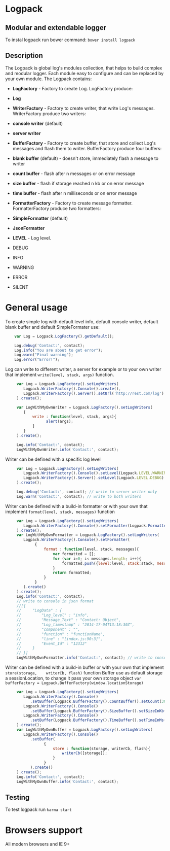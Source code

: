 # Logpack #
## Modular and extendable logger ##
 To instal logpack run bower command:
 `bower install logpack`
 
## Description ##
 The Logpack is global log's modules collection, that helps to build complex and modular logger.
 Each module easy to configure and can be replaced by your own module.
 The Logpack contains:

 - **LogFactory** - Factory to create Log. LogFactory produce:
  - **Log**

 - **WriterFactory** - Factory to create writer, that write Log's messages. WriterFactory produce two writers:
  - **console writer** (default)
  - **server writer**

 - **BufferFactory** - Factory to create buffer, that store and collect Log's messages and flash them to writer. BufferFactory produce four buffers:
  - **blank buffer** (default) - doesn't store, immediately flash a message to writer
  - **count buffer** - flash after n messages or on error message
  - **size buffer** - flash if storage reached n kb or on error message
  - **time buffer** - flash after n milliseconds or on error message

 - **FormatterFactory** - Factory to create message formatter. FormatterFactory produce two formatters:
  - **SimpleFormatter** (default)
  - **JsonFormatter**

 - **LEVEL** - Log level.
  - DEBUG
  - INFO
  - WARNING
  - ERROR
  - SILENT

 # General usage #
 To create simple log with default level info, default console writer, default blank buffer and default SimpleFormater use:

 ```javascript
     var Log = Logpack.LogFactory().getDefault();

     Log.debug('Contact:', contact);
     Log.info("You are about to get error");
     Log.warn("Final warning");
     Log.error("Error!");
 ```

 Log can write to different writer, a server for example or to your own writer that implement `write(level, stack, args)` function.

 ```javascript
      var Log = Logpack.LogFactory().setLogWriters(
         Logpack.WriterFactory().Console().create(),
         Logpack.WriterFactory().Server().setUrl('http://rest.com/log').create()
      ).create();

      var LogWithMyOwnWriter = Logpack.LogFactory().setLogWriters(
         {
             write : function(level, stack, args){
                   alert(args);
             }
         }
      ).create();

      Log.info('Contact:', contact);
      LogWithMyOwnWriter.info('Contact:', contact);
 ```

 Writer can be defined with a specific log level

 ```javascript
      var Log = Logpack.LogFactory().setLogWriters(
         Logpack.WriterFactory().Console().setLevel(Logpack.LEVEL.WARNING).create(),
         Logpack.WriterFactory().Server().setLevel(Logpack.LEVEL.DEBUG).setUrl('http://rest.com/log').create()
      ).create();

      Log.debug('Contact:', contact); // write to server writer only
      Log.warn('Contact:', contact); // write to both writers
 ```

 Writer can be defined with a build-in formatter or with your own that implement `format(level, stack, messages)` function

 ```javascript
      var Log = Logpack.LogFactory().setLogWriters(
         Logpack.WriterFactory().Console().setFormatter(Logpack.FormatterFactory().JsonFormatter().create()).create()
      ).create();
      var LogWithMyOwnFormatter = Logpack.LogFactory().setLogWriters(
         Logpack.WriterFactory().Console().setFormatter(
              {
                  format : function(level, stack, messages){
                      var formatted = [];
                      for (var i=0; i< messages.length; i++){
                          formatted.push({level:level, stack:stack, messages:messages[i], app:"bnhp"});
                      }
                      return formatted;
                  }
              }
         ).create()
      ).create();
      Log.info('Contact:', contact);
      // write to console in json format
      //[{
      //     "LogData" : {
      //         "Log_level" : "info",
      //         "Message_Text" : "Contact: Object",
      //         "Log_timestamp" : "2014-17-04T13:18:30Z",
      //         "component" : "",
      //         "function" : "functionName",
      //         "line" : "[index.js:90:3]",
      //         "Event_Id" : "12312"
      //     }
      // }]
      LogWithMyOwnFormatter.info('Contact:', contact); // write to console in your own format
 ```

 Writer can be defined with a build-in buffer or with your own that implement `store(storage,    writerCb, flash)` function
 Buffer use as default storage a sessionLocation, to change it pass your own storage object `var bufferFactory = Logpack.BufferFactory(window.locationStorage)`

 ```javascript
      var Log = Logpack.LogFactory().setLogWriters(
         Logpack.WriterFactory().Console()
            .setBuffer(Logpack.BufferFactory().CountBuffer().setCount(30).create()).create(),
         Logpack.WriterFactory().Console()
            .setBuffer(Logpack.BufferFactory().SizeBuffer().setSizeInKb(200).create()).create(),
         Logpack.WriterFactory().Console()
            .setBuffer(Logpack.BufferFactory().TimeBuffer().setTimeInMs(3000).create()).create()
      ).create();
      var LogWithMyOwnBuffer = Logpack.LogFactory().setLogWriters(
         Logpack.WriterFactory().Console()
            .setBuffer(
                  {
                      store : function(storage, writerCb, flash){
                          writerCb([storage]);
                      }
                  }
            ).create()
      ).create();
      Log.info('Contact:', contact);
      LogWithMyOwnBuffer.info('Contact:', contact);
 ```
## Testing ##
To test logpack run `karma start`

# Browsers support #
All modern browsers and IE 9+
